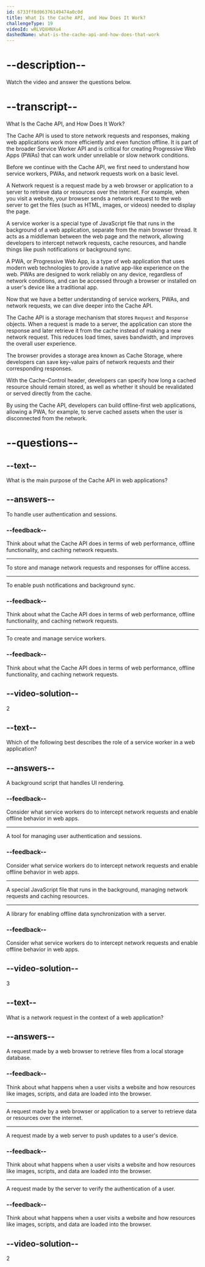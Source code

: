 ```yaml
---
id: 6733ff8d06376149474a0c0d
title: What Is the Cache API, and How Does It Work?
challengeType: 19
videoId: wRLVQXHNXu4
dashedName: what-is-the-cache-api-and-how-does-that-work
---
```


# --description--

Watch the video and answer the questions below.

# --transcript--

What Is the Cache API, and How Does It Work?

The Cache API is used to store network requests and responses, making web applications work more efficiently and even function offline. It is part of the broader Service Worker API and is critical for creating Progressive Web Apps (PWAs) that can work under unreliable or slow network conditions. 

Before we continue with the Cache API, we first need to understand how service workers, PWAs, and network requests work on a basic level. 

A Network request is a request made by a web browser or application to a server to retrieve data or resources over the internet. For example, when you visit a website, your browser sends a network request to the web server to get the files (such as HTML, images, or videos) needed to display the page.

A service worker is a special type of JavaScript file that runs in the background of a web application, separate from the main browser thread. It acts as a middleman between the web page and the network, allowing developers to intercept network requests, cache resources, and handle things like push notifications or background sync.

A PWA, or Progressive Web App, is a type of web application that uses modern web technologies to provide a native app-like experience on the web. PWAs are designed to work reliably on any device, regardless of network conditions, and can be accessed through a browser or installed on a user's device like a traditional app. 

Now that we have a better understanding of service workers, PWAs, and network requests, we can dive deeper into the Cache API.

The Cache API is a storage mechanism that stores `Request` and `Response` objects. When a request is made to a server, the application can store the response and later retrieve it from the cache instead of making a new network request. This reduces load times, saves bandwidth, and improves the overall user experience.

The browser provides a storage area known as Cache Storage, where developers can save key-value pairs of network requests and their corresponding responses.

With the Cache-Control header, developers can specify how long a cached resource should remain stored, as well as whether it should be revalidated or served directly from the cache. 

By using the Cache API, developers can build offline-first web applications, allowing a PWA, for example, to serve cached assets when the user is disconnected from the network.

# --questions--

## --text--

What is the main purpose of the Cache API in web applications?

## --answers--

To handle user authentication and sessions.

### --feedback--

Think about what the Cache API does in terms of web performance, offline functionality, and caching network requests.

---

To store and manage network requests and responses for offline access.

---

To enable push notifications and background sync.

### --feedback--

Think about what the Cache API does in terms of web performance, offline functionality, and caching network requests.

---

To create and manage service workers.

### --feedback--

Think about what the Cache API does in terms of web performance, offline functionality, and caching network requests.

## --video-solution--

2

## --text--

Which of the following best describes the role of a service worker in a web application?

## --answers--

A background script that handles UI rendering.

### --feedback--

Consider what service workers do to intercept network requests and enable offline behavior in web apps.

---

A tool for managing user authentication and sessions.

### --feedback--

Consider what service workers do to intercept network requests and enable offline behavior in web apps.

---

A special JavaScript file that runs in the background, managing network requests and caching resources.

---

A library for enabling offline data synchronization with a server.

### --feedback--

Consider what service workers do to intercept network requests and enable offline behavior in web apps.

## --video-solution--

3

## --text--

What is a network request in the context of a web application?

## --answers--

A request made by a web browser to retrieve files from a local storage database.

### --feedback--

Think about what happens when a user visits a website and how resources like images, scripts, and data are loaded into the browser.

---

A request made by a web browser or application to a server to retrieve data or resources over the internet.

---

A request made by a web server to push updates to a user's device.

### --feedback--

Think about what happens when a user visits a website and how resources like images, scripts, and data are loaded into the browser.

---

A request made by the server to verify the authentication of a user.

### --feedback--

Think about what happens when a user visits a website and how resources like images, scripts, and data are loaded into the browser.

## --video-solution--

2
